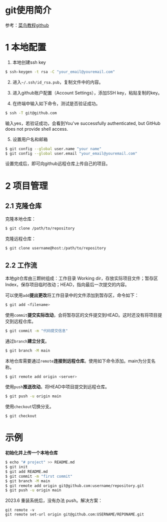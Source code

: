 # git使用简介

参考：[菜鸟教程github](https://www.runoob.com/w3cnote/git-guide.html)

# 1 本地配置

1. 本地创建ssh key
   
```bash
$ ssh-keygen -t rsa -C "your_email@youremail.com"
```

2. 进入`~/.ssh/id_rsa.pub`，复制文件中的内容。

3. 进入github账户配置（Account Settings），添加SSH key，粘贴复制的key。

4. 在终端中输入如下命令，测试是否验证成功。
   
```bash
$ ssh -T git@github.com
```

输入yes，若验证成功，会看到You've successfully authenticated, but GitHub does not provide shell access.

5. 设置用户名和邮箱
   
```bash
$ git config --global user.name "your name"
$ git config --global user.email "your_email@youremail.com"
```

设置完成后，即可向github远程仓库上传自己的项目。

# 2 项目管理

## 2.1 克隆仓库

克隆本地仓库：

```bash
$ git clone /path/to/repository 
```

克隆远程仓库：

```bash
$ git clone username@host:/path/to/repository
```

## 2.2 工作流

本地git仓库由三颗树组成：工作目录 Working dir，存放实际项目文件；暂存区 Index，保存项目临时改动；HEAD，指向最后一次提交的内容。

可以使用`add`**提出更改**将工作目录中的文件添加到暂存区，命令如下：

```bash
$ git add <filename>
```

使用`commit`**提交实际改动**，会将暂存区的文件提交到HEAD。这时还没有将项目提交到远程仓库。

```bash
$ git commit -m "代码提交信息"
```

通过`branch`**建立分支**。

```bash
$ git branch -M main
```

本地仓库需要通过`remote`**连接到远程仓库**。使用如下命令添加。main为分支名称。

```bash
$ git remote add origin <server>
```

使用`push`**推送改动**。将HEAD中项目提交到远程仓库。

```bash
$ git push -u origin main
```

使用`checkout`切换分支。

```bash
$ git checkout
```

# 示例

**初始化并上传一个本地仓库**

```bash
$ echo "# project" >> README.md
$ git init
$ git add README.md
$ git commit -m "first commit"
$ git branch -M main
$ git remote add origin git@github.com:username/repository.git
$ git push -u origin main
```

2023.6 重装系统后，没有办法 push。解决方案：

```shell
git remote -v
git remote set-url origin git@github.com:USERNAME/REPONAME.git
```
